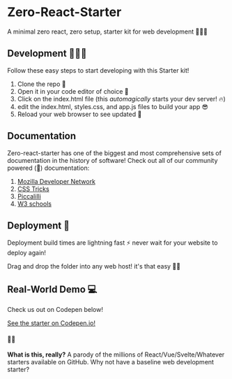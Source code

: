 # Zero-React-Starter
A minimal zero react, zero setup, starter kit for web development 🚀🌌✨

## Development 👩🏻‍💻
Follow these easy steps to start developing with this Starter kit! 

1. Clone the repo 🧪
2. Open it in your code editor of choice 📝
3. Click on the index.html file (this *automagically* starts your dev server! 🔥)
4. edit the index.html, styles.css, and app.js files to build your app 😎
5. Reload your web browser to see updated 🔄

## Documentation
Zero-react-starter has one of the biggest and most comprehensive sets of documentation in the history of software! Check out all of our community powered (🔋) documentation:

1. [Mozilla Developer Network](https://developer.mozilla.org/en-US/docs/Learn)
2. [CSS Tricks](https://css-tricks.com/) 
3. [Piccalilli](https://piccalil.li/tutorials/)
4. [W3 schools](https://www.w3schools.com/)

## Deployment 🚀
Deployment build times are lightning fast ⚡ never wait for your website to deploy again!

Drag and drop the folder into any web host! it's that easy 💪🏻

## Real-World Demo 💻
Check us out on Codepen below! 

[See the starter on Codepen.io!](https://codepen.io/mykalmachon/pen/WNjrEgY)


#### 🤫🤐
__What is this, really?__
A parody of the millions of React/Vue/Svelte/Whatever starters available on GitHub. Why not have a baseline web development starter?  
